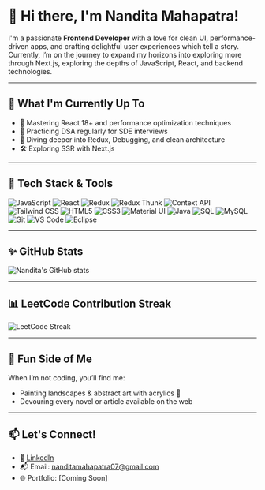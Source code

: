 # 👋 Hi there, I'm Nandita Mahapatra!

I'm a passionate **Frontend Developer** with a love for clean UI, performance-driven apps, and crafting delightful user experiences which tell a story. 
Currently, I’m on the journey to expand my horizons into exploring more through Next.js, exploring the depths of JavaScript, React, and backend technologies.

---

## 🔭 What I'm Currently Up To

- 🚀 Mastering React 18+ and performance optimization techniques
- 🔁 Practicing DSA regularly for SDE interviews
- 🧠 Diving deeper into Redux, Debugging, and clean architecture
- 🛠️ Exploring SSR with Next.js

---

## 🧰 Tech Stack & Tools

![JavaScript](https://img.shields.io/badge/-JavaScript-F7DF1E?style=flat&logo=javascript&logoColor=black)
![React](https://img.shields.io/badge/-React-61DAFB?style=flat&logo=react&logoColor=white)
![Redux](https://img.shields.io/badge/-Redux-764ABC?style=flat&logo=redux&logoColor=white)
![Redux Thunk](https://img.shields.io/badge/-Redux%20Thunk-593D88?style=flat&logo=redux&logoColor=white)
![Context API](https://img.shields.io/badge/-Context%20API-61DAFB?style=flat&logo=react&logoColor=white)
![Tailwind CSS](https://img.shields.io/badge/-TailwindCSS-38B2AC?style=flat&logo=tailwind-css&logoColor=white)
![HTML5](https://img.shields.io/badge/-HTML5-E34F26?style=flat&logo=html5&logoColor=white)
![CSS3](https://img.shields.io/badge/-CSS3-1572B6?style=flat&logo=css3&logoColor=white)
![Material UI](https://img.shields.io/badge/-MaterialUI-0081CB?style=flat&logo=mui&logoColor=white)
![Java](https://img.shields.io/badge/-Java-007396?style=flat&logo=java&logoColor=white)
![SQL](https://img.shields.io/badge/-SQL-4479A1?style=flat&logo=postgresql&logoColor=white)
![MySQL](https://img.shields.io/badge/-MySQL-4479A1?style=flat&logo=mysql&logoColor=white)
![Git](https://img.shields.io/badge/-Git-F05032?style=flat&logo=git&logoColor=white)
![VS Code](https://img.shields.io/badge/-VSCode-007ACC?style=flat&logo=visual-studio-code&logoColor=white)
![Eclipse](https://img.shields.io/badge/-Eclipse-2C2255?style=flat&logo=eclipse&logoColor=white)

<!--
---

## 📌 Featured Projects

### 🔹 [Project Name](https://github.com/your-username/project-repo)
> A brief one-liner about what it does.  
> 🔧 Tech Stack: React, Redux, Material UI

### 🔹 [Project Name](https://github.com/your-username/project-repo)
> Another project highlight here.  
> 🌐 Tech Used: HTML, CSS, JavaScript
--->
---

## ✨ GitHub Stats

![Nandita's GitHub stats](https://github-readme-stats.vercel.app/api?username=NanditaMahapatra&show_icons=true&theme=tokyonight)
<!--![Top Languages](https://github-readme-stats.vercel.app/api/top-langs/?username=NanditaMahapatra&layout=compact&theme=tokyonight) --->

---
## 📊 LeetCode Contribution Streak

![LeetCode Streak](https://leet-streak-stats.vercel.app/?user=nanditamahapatra07)
<!--
---

## 📝 I Also Write on Medium

I love turning complex tech topics into easy-to-understand stories.

- ✍️ [My Medium Articles](https://medium.com/@your-medium-username)
--->
---

## 🎨 Fun Side of Me

When I’m not coding, you’ll find me:
- Painting landscapes & abstract art with acrylics 🎨
- Devouring every novel or article available on the web

---

## 📫 Let's Connect!

- 💼 [LinkedIn](https://www.linkedin.com/in/nandita-mahapatra/)
- 📬 Email: nanditamahapatra07@gmail.com
- 🌐 Portfolio: [Coming Soon]


<!---
NanditaMahapatra/NanditaMahapatra is a ✨ special ✨ repository because its `README.md` (this file) appears on your GitHub profile.
You can click the Preview link to take a look at your changes.
--->
